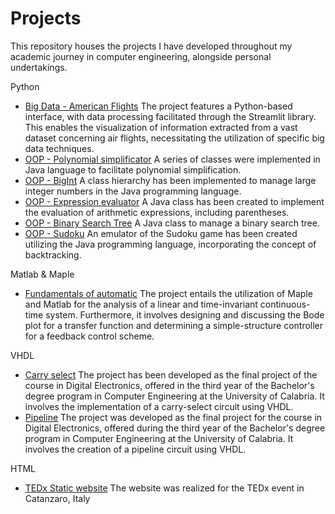# Projects
This repository houses the projects I have developed throughout my academic journey in computer engineering, alongside personal undertakings.

Python
- [Big Data - American Flights](https://github.com/gaiabertolino/bigData)
The project features a Python-based interface, with data processing facilitated through the Streamlit library. This enables the visualization of information extracted from a vast dataset concerning air flights, necessitating the utilization of specific big data techniques.
- [OOP - Polynomial simplificator](https://github.com/gaiabertolino/calcolatorePolinomiProject)
A series of classes were implemented in Java language to facilitate polynomial simplification.
- [OOP - BigInt](https://github.com/gaiabertolino/bigIntProject)
A class hierarchy has been implemented to manage large integer numbers in the Java programming language.
- [OOP - Expression evaluator](https://github.com/gaiabertolino/valutaEspressioneProject)
A Java class has been created to implement the evaluation of arithmetic expressions, including parentheses.
- [OOP - Binary Search Tree](https://github.com/gaiabertolino/alberoBinarioDiRicercaProject)
A Java class to manage a binary search tree.
- [OOP - Sudoku](https://github.com/gaiabertolino/sudokuProject)
An emulator of the Sudoku game has been created utilizing the Java programming language, incorporating the concept of backtracking.

Matlab & Maple
- [Fundamentals of automatic](https://github.com/gaiabertolino/automationProject)
The project entails the utilization of Maple and Matlab for the analysis of a linear and time-invariant continuous-time system. Furthermore, it involves designing and discussing the Bode plot for a transfer function and determining a simple-structure controller for a feedback control scheme.

VHDL
- [Carry select](https://github.com/gaiabertolino/carrySelect.VHDLProject)
The project has been developed as the final project of the course in Digital Electronics, offered in the third year of the Bachelor's degree program in Computer Engineering at the University of Calabria. It involves the implementation of a carry-select circuit using VHDL.
- [Pipeline](https://github.com/gaiabertolino/appunti/blob/e0571c682f588b6147e38bc18288747763bd2c2c/Relazione%20progetto%20pipeline.pdf)
The project was developed as the final project for the course in Digital Electronics, offered during the third year of the Bachelor's degree program in Computer Engineering at the University of Calabria. It involves the creation of a pipeline circuit using VHDL.

HTML
- [TEDx Static website](https://github.com/gaiabertolino/tedxcatanzaro)
The website was realized for the TEDx event in Catanzaro, Italy




